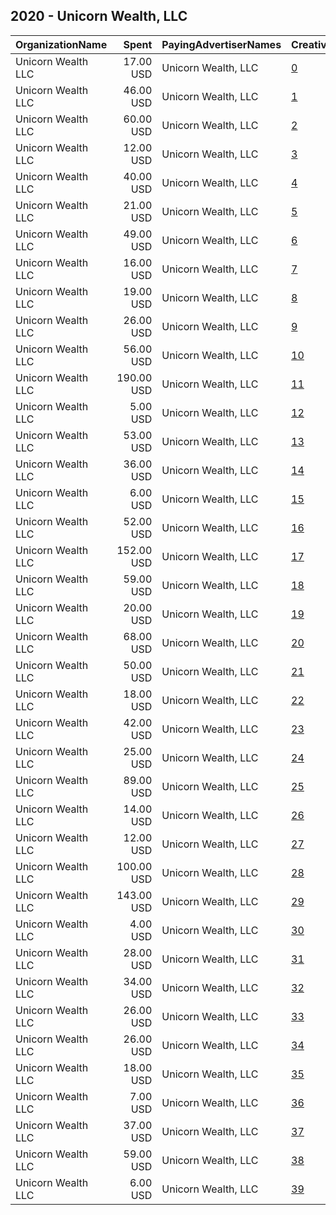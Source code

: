 ## 2020 - Unicorn Wealth, LLC 
|OrganizationName|Spent|PayingAdvertiserNames|CreativeUrls|Impressions|Genders|AgeBrackets|CountryCodes|BillingAddresses|CandidateBallotInformation|
|:---|---:|:---|:---|---:|:---|:---|:---|:---|:---|
|Unicorn Wealth  LLC|17.00 USD|Unicorn Wealth, LLC|[0](https://www.snap.com/political-ads/asset/2913f4a7aaa54900273feea3f6eedf4be507a881ea909789edec0bd23a028043?mediaType=mp4)|2,839|||united states|US|President Donald Trump|
|Unicorn Wealth  LLC|46.00 USD|Unicorn Wealth, LLC|[1](https://www.snap.com/political-ads/asset/0901387f5d8d0a4f7049ac9a418fc5591016339df471688a2910dcf3494109d9?mediaType=jpg)|10,968||35+|united states|US||
|Unicorn Wealth  LLC|60.00 USD|Unicorn Wealth, LLC|[2](https://www.snap.com/political-ads/asset/118033fa577a0bd657fdedd53e87776ef0df7fd55233841e60931420fdac526e?mediaType=jpg)|24,500|MALE|35+|united states|US||
|Unicorn Wealth  LLC|12.00 USD|Unicorn Wealth, LLC|[3](https://www.snap.com/political-ads/asset/64fdc3039800768453e0ded4680fb0ce0a0799ae493e93e0e5157ac66263594c?mediaType=jpg)|3,737||35+|united states|US||
|Unicorn Wealth  LLC|40.00 USD|Unicorn Wealth, LLC|[4](https://www.snap.com/political-ads/asset/2913f4a7aaa54900273feea3f6eedf4be507a881ea909789edec0bd23a028043?mediaType=mp4)|40,771|||united states|US|President Donald Trump|
|Unicorn Wealth  LLC|21.00 USD|Unicorn Wealth, LLC|[5](https://www.snap.com/political-ads/asset/2913f4a7aaa54900273feea3f6eedf4be507a881ea909789edec0bd23a028043?mediaType=mp4)|5,534|||united states|US|President Donald Trump|
|Unicorn Wealth  LLC|49.00 USD|Unicorn Wealth, LLC|[6](https://www.snap.com/political-ads/asset/688e6650c90bcb572abf9767dd9437d03edeaf4a342606dd67fdb5c88058862b?mediaType=png)|10,672|MALE|35+|united states|US|President Donald Trump|
|Unicorn Wealth  LLC|16.00 USD|Unicorn Wealth, LLC|[7](https://www.snap.com/political-ads/asset/2913f4a7aaa54900273feea3f6eedf4be507a881ea909789edec0bd23a028043?mediaType=mp4)|3,631|||united states|US|President Donald Trump|
|Unicorn Wealth  LLC|19.00 USD|Unicorn Wealth, LLC|[8](https://www.snap.com/political-ads/asset/62c12caa64af07239781c71dbce067729a70a4d0f427aac3a9899e9ea970b7b6?mediaType=jpg)|4,017|MALE|35+|united states|US|President Donald Trump|
|Unicorn Wealth  LLC|26.00 USD|Unicorn Wealth, LLC|[9](https://www.snap.com/political-ads/asset/f9ed97f57a7d00f2e80ef7f24a6d84b9583998bc7f342ccab2ee265e3d829373?mediaType=jpg)|25,201|||united states|US|President Donald Trump|
|Unicorn Wealth  LLC|56.00 USD|Unicorn Wealth, LLC|[10](https://www.snap.com/political-ads/asset/118033fa577a0bd657fdedd53e87776ef0df7fd55233841e60931420fdac526e?mediaType=jpg)|24,750|MALE|25-34|united states|US||
|Unicorn Wealth  LLC|190.00 USD|Unicorn Wealth, LLC|[11](https://www.snap.com/political-ads/asset/7a926fd30149ae7b09d00398450729945af323548eb639932db746878430c268?mediaType=png)|22,510|MALE|35+|united states|US|President Donald Trump|
|Unicorn Wealth  LLC|5.00 USD|Unicorn Wealth, LLC|[12](https://www.snap.com/political-ads/asset/a81eee168c85fb8d0e35cb69788ae8dc7555b1b5ef4f2e8680f3607a6085f66d?mediaType=jpg)|1,874|MALE|35+|united states|US||
|Unicorn Wealth  LLC|53.00 USD|Unicorn Wealth, LLC|[13](https://www.snap.com/political-ads/asset/118033fa577a0bd657fdedd53e87776ef0df7fd55233841e60931420fdac526e?mediaType=jpg)|16,643|MALE|35+|united states|US||
|Unicorn Wealth  LLC|36.00 USD|Unicorn Wealth, LLC|[14](https://www.snap.com/political-ads/asset/f9ed97f57a7d00f2e80ef7f24a6d84b9583998bc7f342ccab2ee265e3d829373?mediaType=jpg)|26,496|||united states|US|President Donald Trump|
|Unicorn Wealth  LLC|6.00 USD|Unicorn Wealth, LLC|[15](https://www.snap.com/political-ads/asset/1052043d9a8ca10e564575f57140f663c7f69cca81afaa8b3a2139163da72427?mediaType=jpg)|2,731||25+|united states|US||
|Unicorn Wealth  LLC|52.00 USD|Unicorn Wealth, LLC|[16](https://www.snap.com/political-ads/asset/2913f4a7aaa54900273feea3f6eedf4be507a881ea909789edec0bd23a028043?mediaType=mp4)|8,349|||united states|US|President Donald Trump|
|Unicorn Wealth  LLC|152.00 USD|Unicorn Wealth, LLC|[17](https://www.snap.com/political-ads/asset/43f7a5cebd68401a3877f5756ccbc8189df3a4b99ae90cd5858dbdc4cd706f2c?mediaType=mp4)|146,652|||united states|US||
|Unicorn Wealth  LLC|59.00 USD|Unicorn Wealth, LLC|[18](https://www.snap.com/political-ads/asset/118033fa577a0bd657fdedd53e87776ef0df7fd55233841e60931420fdac526e?mediaType=jpg)|31,836|MALE|25-34|united states|US||
|Unicorn Wealth  LLC|20.00 USD|Unicorn Wealth, LLC|[19](https://www.snap.com/political-ads/asset/2913f4a7aaa54900273feea3f6eedf4be507a881ea909789edec0bd23a028043?mediaType=mp4)|7,328|||united states|US|President Donald Trump|
|Unicorn Wealth  LLC|68.00 USD|Unicorn Wealth, LLC|[20](https://www.snap.com/political-ads/asset/2913f4a7aaa54900273feea3f6eedf4be507a881ea909789edec0bd23a028043?mediaType=mp4)|63,308|||united states|US|President Donald Trump|
|Unicorn Wealth  LLC|50.00 USD|Unicorn Wealth, LLC|[21](https://www.snap.com/political-ads/asset/b1f9573454e647cfb83e3fc395ce79253ed1ef350cd7116b2cd75751ffce3744?mediaType=mp4)|20,815||25+|united states|US||
|Unicorn Wealth  LLC|18.00 USD|Unicorn Wealth, LLC|[22](https://www.snap.com/political-ads/asset/f9ed97f57a7d00f2e80ef7f24a6d84b9583998bc7f342ccab2ee265e3d829373?mediaType=jpg)|4,251|||united states|US|President Donald Trump|
|Unicorn Wealth  LLC|42.00 USD|Unicorn Wealth, LLC|[23](https://www.snap.com/political-ads/asset/f9ed97f57a7d00f2e80ef7f24a6d84b9583998bc7f342ccab2ee265e3d829373?mediaType=jpg)|10,576|||united states|US|President Donald Trump|
|Unicorn Wealth  LLC|25.00 USD|Unicorn Wealth, LLC|[24](https://www.snap.com/political-ads/asset/de2fce85d427a3ed189f5e43a1491c0e6d10a47e25b7dc837a7608be6e9cdb0a?mediaType=mp4)|8,720||25+|united states|US||
|Unicorn Wealth  LLC|89.00 USD|Unicorn Wealth, LLC|[25](https://www.snap.com/political-ads/asset/f9ed97f57a7d00f2e80ef7f24a6d84b9583998bc7f342ccab2ee265e3d829373?mediaType=jpg)|42,775|||united states|US|President Donald Trump|
|Unicorn Wealth  LLC|14.00 USD|Unicorn Wealth, LLC|[26](https://www.snap.com/political-ads/asset/f9ed97f57a7d00f2e80ef7f24a6d84b9583998bc7f342ccab2ee265e3d829373?mediaType=jpg)|5,156|||united states|US|President Donald Trump|
|Unicorn Wealth  LLC|12.00 USD|Unicorn Wealth, LLC|[27](https://www.snap.com/political-ads/asset/2913f4a7aaa54900273feea3f6eedf4be507a881ea909789edec0bd23a028043?mediaType=mp4)|5,377|||united states|US|President Donald Trump|
|Unicorn Wealth  LLC|100.00 USD|Unicorn Wealth, LLC|[28](https://www.snap.com/political-ads/asset/c383ad5c3c7f42579f2b55c2be788e8d2c803498ff90ac309c8d29462ed237d3?mediaType=png)|22,944|MALE|35+|united states|US|President Donald Trump|
|Unicorn Wealth  LLC|143.00 USD|Unicorn Wealth, LLC|[29](https://www.snap.com/political-ads/asset/f9ed97f57a7d00f2e80ef7f24a6d84b9583998bc7f342ccab2ee265e3d829373?mediaType=jpg)|37,612|MALE|35+|united states|US|President Donald Trump|
|Unicorn Wealth  LLC|4.00 USD|Unicorn Wealth, LLC|[30](https://www.snap.com/political-ads/asset/518010eeeedcab1f251d4a84e11c22adc1dae1e6bc6212d4b214bdd55317e31e?mediaType=jpg)|1,217||35+|united states|US||
|Unicorn Wealth  LLC|28.00 USD|Unicorn Wealth, LLC|[31](https://www.snap.com/political-ads/asset/62c12caa64af07239781c71dbce067729a70a4d0f427aac3a9899e9ea970b7b6?mediaType=jpg)|11,649|||united states|US|President Donald Trump|
|Unicorn Wealth  LLC|34.00 USD|Unicorn Wealth, LLC|[32](https://www.snap.com/political-ads/asset/f9ed97f57a7d00f2e80ef7f24a6d84b9583998bc7f342ccab2ee265e3d829373?mediaType=jpg)|11,413|||united states|US|President Donald Trump|
|Unicorn Wealth  LLC|26.00 USD|Unicorn Wealth, LLC|[33](https://www.snap.com/political-ads/asset/2913f4a7aaa54900273feea3f6eedf4be507a881ea909789edec0bd23a028043?mediaType=mp4)|5,707|||united states|US|President Donald Trump|
|Unicorn Wealth  LLC|26.00 USD|Unicorn Wealth, LLC|[34](https://www.snap.com/political-ads/asset/2913f4a7aaa54900273feea3f6eedf4be507a881ea909789edec0bd23a028043?mediaType=mp4)|6,160|||united states|US|President Donald Trump|
|Unicorn Wealth  LLC|18.00 USD|Unicorn Wealth, LLC|[35](https://www.snap.com/political-ads/asset/f9ed97f57a7d00f2e80ef7f24a6d84b9583998bc7f342ccab2ee265e3d829373?mediaType=jpg)|3,680|||united states|US|President Donald Trump|
|Unicorn Wealth  LLC|7.00 USD|Unicorn Wealth, LLC|[36](https://www.snap.com/political-ads/asset/2913f4a7aaa54900273feea3f6eedf4be507a881ea909789edec0bd23a028043?mediaType=mp4)|1,193|||united states|US|President Donald Trump|
|Unicorn Wealth  LLC|37.00 USD|Unicorn Wealth, LLC|[37](https://www.snap.com/political-ads/asset/f9ed97f57a7d00f2e80ef7f24a6d84b9583998bc7f342ccab2ee265e3d829373?mediaType=jpg)|10,035|||united states|US|President Donald Trump|
|Unicorn Wealth  LLC|59.00 USD|Unicorn Wealth, LLC|[38](https://www.snap.com/political-ads/asset/2913f4a7aaa54900273feea3f6eedf4be507a881ea909789edec0bd23a028043?mediaType=mp4)|21,258|||united states|US|President Donald Trump|
|Unicorn Wealth  LLC|6.00 USD|Unicorn Wealth, LLC|[39](https://www.snap.com/political-ads/asset/31727f86b52480f104c9b331c1023e4524985aa98c544f09f4fb9ea9437dbe6a?mediaType=jpg)|2,419||25+|united states|US||
